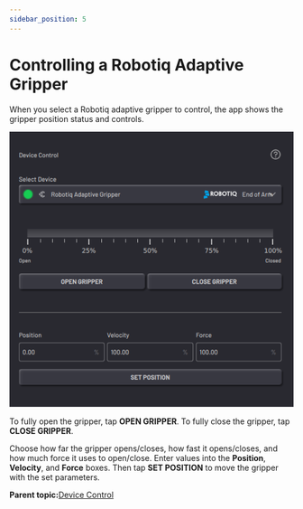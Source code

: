 ```yaml
---
sidebar_position: 5
---
```


# Controlling a Robotiq Adaptive Gripper

When you select a Robotiq adaptive gripper to control, the app shows the gripper position status and controls.

![](../Images/DeviceControls/RobotiqAdaptiveGripper.png)

To fully open the gripper, tap **OPEN GRIPPER**. To fully close the gripper, tap **CLOSE GRIPPER**.

Choose how far the gripper opens/closes, how fast it opens/closes, and how much force it uses to open/close. Enter values into the **Position**, **Velocity**, and **Force** boxes. Then tap **SET POSITION** to move the gripper with the set parameters.

**Parent topic:**[Device Control](../DeviceControls/DeviceControlOverview.md)

